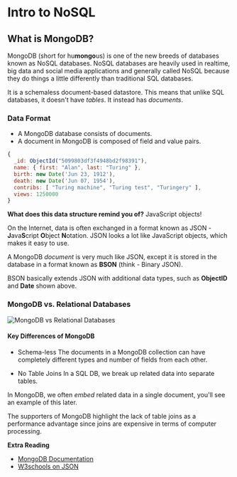 # Intro to NoSQL

## What is MongoDB?

MongoDB (short for hu**mongo**us) is one of the new breeds of databases known as NoSQL databases. NoSQL databases are heavily used in realtime, big data and social media applications and generally called NoSQL because they do things a little differently than traditional SQL databases.

It is a schemaless document-based datastore. This means that unlike SQL databases, it doesn't have *tables*. It instead has *documents*.

### Data Format

* A MongoDB database consists of documents.
* A document in MongoDB is composed of field and value pairs.

```js
{
  _id: ObjectId("5099803df3f4948bd2f98391"),
  name: { first: "Alan", last: "Turing" },
  birth: new Date('Jun 23, 1912'),
  death: new Date('Jun 07, 1954'),
  contribs: [ "Turing machine", "Turing test", "Turingery" ],
  views: 1250000
}
```

**What does this data structure remind you of?** JavaScript objects!

On the Internet, data is often exchanged in a format known as JSON - **J**ava**S**cript **O**bject **N**otation. JSON looks a lot like JavaScript objects, which makes it easy to use.  

A MongoDB *document* is very much like JSON, except it is stored in the database in a format known as **BSON** (think - Binary JSON).

BSON basically extends JSON with additional data types, such as **ObjectID** and **Date** shown above.

### MongoDB vs. Relational Databases

![MongoDB vs Relational Databases](http://4.bp.blogspot.com/-edz2_QrFvCE/UnzBhKZE3FI/AAAAAAAAAEs/bTEsqnZFTXw/s1600/SQL-MongoDB+Correspondence.PNG)

#### Key Differences of MongoDB

- Schema-less
The documents in a MongoDB collection can have completely different types and number of fields from each other.

- No Table Joins
In a SQL DB, we break up related data into separate tables.

In MongoDB, we often _embed_ related data in a single document, you'll see an example of this later.

The supporters of MongoDB highlight the lack of table joins as a performance advantage since joins are expensive in terms of computer processing.

**Extra Reading**
* [MongoDB Documentation](http://docs.mongodb.org/manual/)
* [W3schools on JSON](http://www.w3schools.com/js/js_json_intro.asp)
